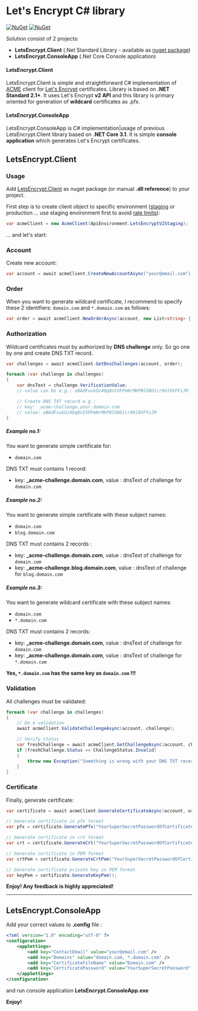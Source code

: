# Let's Encrypt C# library

[![NuGet](https://img.shields.io/nuget/dt/LetsEncrypt.Client.svg)](https://www.nuget.org/packages/LetsEncrypt.Client) 
[![NuGet](https://img.shields.io/nuget/vpre/LetsEncrypt.Client.svg)](https://www.nuget.org/packages/LetsEncrypt.Client)

Solution consist of 2 projects:
* **LetsEncrypt.Client** (.Net Standard Library - available as [nuget package](https://www.nuget.org/packages/LetsEncrypt.Client/1.0.0))
* **LetsEncrypt.ConsoleApp** (.Net Core Console application)

#### LetsEncrypt.Client

LetsEncrypt.Client is simple and straightforward C# implementation of [ACME](https://en.wikipedia.org/wiki/Automated_Certificate_Management_Environment) client for [Let's Encrypt](https://letsencrypt.org/) certificates. Library is based on **.NET Standard 2.1+**.
It uses Let's Encrypt **v2 API** and this library is primary oriented for generation of **wildcard** certificates as .pfx. 

#### LetsEncrypt.ConsoleApp

LetsEncrypt.ConsoleApp is C# implementation|usage of previous LetsEncrypt.Client library based on **.NET Core 3.1**. It is simple **console application** which generates Let's Encrypt certificates. 


## LetsEncrypt.Client

### Usage

Add [LetsEncrypt.Client](https://www.nuget.org/packages/LetsEncrypt.Client/1.0.0) as nuget package (or manual **.dll reference**) to your project.

First step is to create client object to specific environment ([staging](https://letsencrypt.org/docs/staging-environment/) or production ... use staging environment first to avoid [rate limits](https://letsencrypt.org/docs/rate-limits/)):

```cs
var acmeClient = new AcmeClient(ApiEnvironment.LetsEncryptV2Staging);
```

... and let's start:

### Account

Create new account: 
```cs
var account = await acmeClient.CreateNewAccountAsync("your@email.com");
```

### Order

When you want to generate wildcard certificate, I recommend to specify these 2 identifiers: `domain.com` and  `*.domain.com` as follows:
```cs
var order = await acmeClient.NewOrderAsync(account, new List<string> { "domain.com", "*.domain.com" });
```

### Authorization

Wildcard certificates must by authorized by **DNS challenge** only. So go one by one and create DNS TXT record. 
```cs
var challenges = await acmeClient.GetDnsChallenges(account, order);

foreach (var challenge in challenges)
{  
    var dnsText = challenge.VerificationValue;
    // value can be e.g.: eBAdFvukOz4Qq8nIVFPmNrMKPNlO8D1cr9bl8VFFsJM

    // Create DNS TXT record e.g.:
    // key: _acme-challenge.your.domain.com 
    // value: eBAdFvukOz4Qq8nIVFPmNrMKPNlO8D1cr9bl8VFFsJM
}
```

##### Example no.1: 

You want to generate simple certificate for:
* `domain.com`
  
DNS TXT must contains 1 record:
* key: **_acme-challenge.domain.com**, value : dnsText of challenge for `domain.com`

##### Example no.2: 

You want to generate simple certificate with these subject names:
* `domain.com`
* `blog.domain.com` 
  
DNS TXT must contains 2 records :
* key: **_acme-challenge.domain.com**, value : dnsText of challenge for `domain.com`
* key: **_acme-challenge.blog.domain.com**, value : dnsText of challenge for `blog.domain.com` 

##### Example no.3: 

You want to generate wildcard certificate with these subject names:
* `domain.com`
* `*.domain.com` 
  
DNS TXT must contains 2 records:
* key: **_acme-challenge.domain.com**, value : dnsText of challenge for `domain.com`
* key: **_acme-challenge.domain.com**, value : dnsText of challenge for `*.domain.com`

**Yes, `*.domain.com` has the same key as `domain.com` !!!**

### Validation

All challenges must be validated:

```cs
foreach (var challenge in challenges)
{
    // Do a validation
    await acmeClient.ValidateChallengeAsync(account, challenge);

    // Verify status 
    var freshChallenge = await acmeClient.GetChallengeAsync(account, challenge);
    if (freshChallenge.Status == ChallengeStatus.Invalid)
    {
        throw new Exception("Something is wrong with your DNS TXT record(s)!");
    }
}
```

### Certificate

Finally, generate certificate:

```cs
var certificate = await acmeClient.GenerateCertificateAsync(account, order, "domain.com");

// Generate certificate in pfx format
var pfx = certificate.GeneratePfx("YourSuperSecretPasswordOfCertificate");

// Generate certificate in crt format
var crt = certificate.GenerateCrt("YourSuperSecretPasswordOfCertificate");

// Generate certificate in PEM format 
var crtPem = certificate.GenerateCrtPem("YourSuperSecretPasswordOfCertificate");

// Generate certificate private key in PEM format 
var keyPem = certificate.GenerateKeyPem();
```

**Enjoy! Any feedback is highly appreciated!**

---

## LetsEncrypt.ConsoleApp

Add your correct values to **.config** file :

```xml
<?xml version="1.0" encoding="utf-8" ?>
<configuration>
    <appSettings>
        <add key="ContactEmail" value="your@email.com" />
        <add key="Domains" value="domain.com, *.domain.com" />
        <add key="CertificateFileName" value="Domain.com" />
        <add key="CertificatePassword" value="YourSuperSecretPassword" />
    </appSettings>
</configuration>
```
and run console application **LetsEncrypt.ConsoleApp.exe**

**Enjoy!**


